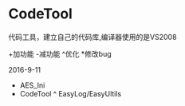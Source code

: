 # CodeTool
代码工具，建立自己的代码库,编译器使用的是VS2008

+加功能 -减功能 ^优化 *修改bug


2016-9-11
+ AES_Ini
+ CodeTool
^ EasyLog/EasyUltils
